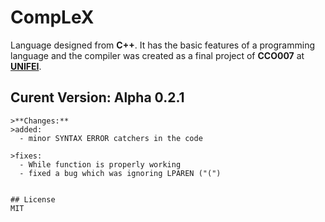 # CompLeX
Language designed from **C++**. It has the basic features of a programming language and the compiler was created as a final project of **CCO007** at **[UNIFEI](https://www.unifei.edu.br/)**.

## Curent Version: Alpha 0.2.1
```
>**Changes:**
>added:
  - minor SYNTAX ERROR catchers in the code

>fixes:
  - While function is properly working
  - fixed a bug which was ignoring LPAREN ("(")


## License
MIT